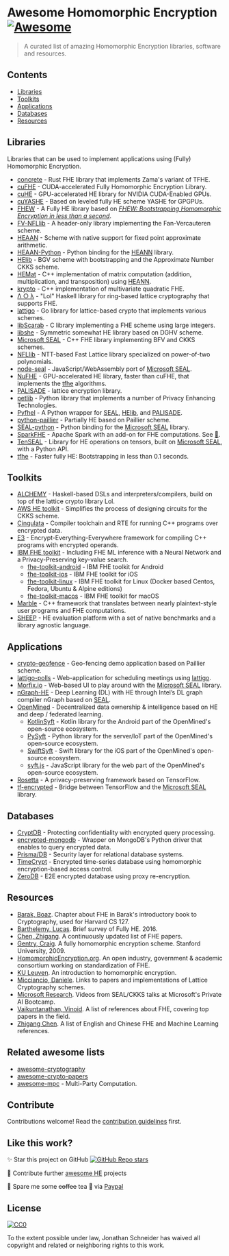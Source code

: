 # Awesome Homomorphic Encryption [![Awesome](https://awesome.re/badge.svg)](https://awesome.re)


> A curated list of amazing Homomorphic Encryption libraries, software and resources.


## Contents

- [Libraries](#libraries)
- [Toolkits](#toolkits)
- [Applications](#applications)
- [Databases](#databases)
- [Resources](#resources)


## Libraries

Libraries that can be used to implement applications using (Fully) Homomorphic Encryption.
- [concrete](https://github.com/zama-ai/concrete) - Rust FHE library that implements Zama's variant of TFHE.
- [cuFHE](https://github.com/vernamlab/cuFHE) - CUDA-accelerated Fully Homomorphic Encryption Library.
- [cuHE](https://github.com/vernamlab/cuHE) - GPU-accelerated HE library for NVIDIA CUDA-Enabled GPUs.
- [cuYASHE](https://github.com/cuyashe-library/cuyashe) - Based on leveled fully HE scheme YASHE for GPGPUs.
- [FHEW](https://github.com/lducas/FHEW) - A Fully HE library based on [_FHEW: Bootstrapping Homomorphic Encryption in less than a second_](https://eprint.iacr.org/2014/816).
- [FV-NFLlib](https://github.com/CryptoExperts/FV-NFLlib) - A header-only library implementing the Fan-Vercauteren scheme.
- <a name="HEAAN">[HEAAN](https://github.com/snucrypto/HEAAN) -  Scheme with native support for fixed point approximate arithmetic.
- [HEAAN-Python](https://github.com/Huelse/HEAAN-Python) - Python binding for the [HEANN](#HEAAN) library.
- <a name="HElib">[HElib](https://github.com/HomEnc/HElib) - BGV scheme with bootstrapping and the Approximate Number CKKS scheme.
- [HEMat](https://github.com/K-miran/HEMat) - C++ implementation of matrix computation (addition, multiplication, and transposition) using [HEANN](#HEAAN).
- [krypto](https://github.com/kryptnostic/krypto) - C++ implementation of multivariate quadratic FHE.
- [Λ ○ λ](https://github.com/cpeikert/Lol) - "Lol" Haskell library for ring-based lattice cryptography that supports FHE.
- <a name="lattigo">[lattigo](https://github.com/ldsec/lattigo) - Go library for lattice-based crypto that implements various schemes.
- [libScarab](https://github.com/hcrypt-project/libScarab) - C library implementing a FHE scheme using large integers.
- [libshe](https://github.com/bogdan-kulynych/libshe) - Symmetric somewhat HE library based on DGHV scheme.
- <a name="SEAL">[Microsoft SEAL](https://github.com/microsoft/SEAL) - C++ FHE library implementing BFV and CKKS schemes.</a>
- [NFLlib](https://github.com/quarkslab/NFLlib) - NTT-based Fast Lattice library specialized on power-of-two polynomials.
- [node-seal](https://github.com/morfix-io/node-seal) - JavaScript/WebAssembly port of [Microsoft SEAL](#SEAL).
- [NuFHE](https://github.com/nucypher/nufhe) - GPU-accelerated HE library, faster than cuFHE, that implements the [tfhe](#tfhe) algorithms.
- <a name="PALISADE">[PALISADE](https://palisade-crypto.org/software-library) - lattice encryption library.
- [petlib](https://github.com/gdanezis/petlib) - Python library that implements a number of Privacy Enhancing Technologies.
- [Pyfhel](https://github.com/ibarrond/Pyfhel) - A Python wrapper for [SEAL](#SEAL), [HElib](#HElib), and [PALISADE](#PALISADE).
- [python-paillier](https://github.com/data61/python-paillier) - Partially HE based on Paillier scheme.
- [SEAL-python](https://github.com/Huelse/SEAL-Python/) - Python binding for the [Microsoft SEAL](#SEAL) library.
- [SparkFHE](https://github.com/SpiRITlab/spark) - Apache Spark with an add-on for FHE computations. See [:page_facing_up:](https://homomorphicencryption.org/wp-content/uploads/2019/08/poster_5.pdf).
- [TenSEAL](https://github.com/OpenMined/TenSEAL) - Library for HE operations on tensors, built on [Microsoft SEAL](#SEAL), with a Python API.
- <a name="tfhe">[tfhe](https://github.com/tfhe/tfhe) - Faster fully HE: Bootstrapping in less than 0.1 seconds.</a>


## Toolkits

- [ALCHEMY](https://github.com/cpeikert/ALCHEMY) - Haskell-based DSLs and interpreters/compilers, build on top of the lattice crypto library Lol.
- [AWS HE toolkit](https://github.com/awslabs/homomorphic-implementors-toolkit) - Simplifies the process of designing circuits for the CKKS scheme.
- [Cingulata](https://github.com/CEA-LIST/Cingulata) - Compiler toolchain and RTE for running C++ programs over encrypted data.
- [E3](https://github.com/momalab/e3) - Encrypt-Everything-Everywhere framework for compiling C++ programs with encrypted operands.
- [IBM FHE toolkit](https://fhe-website.mybluemix.net) - Including FHE ML inference with a Neural Network and a Privacy-Preserving key-value search.
	- [fhe-toolkit-android](https://github.com/IBM/fhe-toolkit-android) - IBM FHE toolkit for Android
	- [fhe-toolkit-ios](https://github.com/IBM/fhe-toolkit-ios) - IBM FHE toolkit for iOS
	- [fhe-toolkit-linux](https://github.com/IBM/fhe-toolkit-linux) - IBM FHE toolkit for Linux (Docker based Centos, Fedora, Ubuntu & Alpine editions) 
	- [fhe-toolkit-macos](https://github.com/IBM/fhe-toolkit-macos) - IBM FHE toolkit for macOS
- [Marble](https://github.com/MarbleHE/Marble) - C++ framework that translates between nearly plaintext-style user programs and FHE computations.
- [SHEEP](https://github.com/alan-turing-institute/SHEEP) - HE evaluation platform with a set of native benchmarks and a library agnostic language.


## Applications

- [crypto-geofence](https://github.com/Georeactor/crypto-geofence) - Geo-fencing demo application based on Paillier scheme.
- [lattigo-polls](https://github.com/ldsec/lattigo-polls-demo) - Web-application for scheduling meetings using [lattigo](#lattigo).
- [Morfix.io](https://morfix.io/sandbox) - Web-based UI to play around with the [Microsoft SEAL](#SEAL) library.
- [nGraph-HE](https://github.com/IntelAI/he-transformer) - Deep Learning (DL) with HE through Intel’s DL graph compiler nGraph based on [SEAL](#SEAL).
- [OpenMined](https://github.com/OpenMined) - Decentralized data ownership & intelligence based on HE and deep / federated learning.
	- [KotlinSyft](https://github.com/OpenMined/KotlinSyft) - Kotlin library for the Android part of the OpenMined's open-source ecosystem.
	- [PySyft](https://github.com/OpenMined/PySyft) - Python library for the server/IoT part of the OpenMined's open-source ecosystem.
	- [SwiftSyft](https://github.com/OpenMined/SwiftSyft) - Swift library for the iOS part of the OpenMined's open-source ecosystem.
	- [syft.js](https://github.com/OpenMined/syft.js) - JavaScript library for the web part of the OpenMined's open-source ecosystem.
- [Rosetta](https://github.com/LatticeX-Foundation/Rosetta) - A privacy-preserving framework based on TensorFlow.
- [tf-encrypted](https://github.com/tf-encrypted/tf-encrypted) - Bridge between TensorFlow and the [Microsoft SEAL](#SEAL) library. 


## Databases

- [CryptDB](https://github.com/CryptDB/cryptdb) - Protecting confidentiality with encrypted query processing.
- [encrypted-mongodb](https://github.com/pdroalves/encrypted-mongodb) - Wrapper on MongoDB's Python driver that enables to query encrypted data.
- [Prisma/DB](https://github.com/PrismaDB/PrismaDB) - Security layer for relational database systems.
- [TimeCrypt](https://github.com/TimeCrypt/timecrypt) - Encrypted time-series database using homomorphic encryption-based access control.
- [ZeroDB](https://github.com/zerodb/zerodb) - E2E encrypted database using proxy re-encryption.


## Resources

- [Barak, Boaz](https://intensecrypto.org/public/lec_15_FHE.html). Chapter about FHE in Barak's introductory book to Cryptography, used for Harvard CS 127.
- [Barthelemy, Lucas](https://blog.quarkslab.com/a-brief-survey-of-fully-homomorphic-encryption-computing-on-encrypted-data.html). Brief survey of Fully HE. 2016.
- [Chen, Zhigang](https://zhigang-chen.github.io/A%20List%20of%20FHE%20Papers.html). A continuously updated list of FHE papers.
- [Gentry, Craig](https://crypto.stanford.edu/craig/craig-thesis.pdf). A fully homomorphic encryption scheme. Stanford University, 2009.
- [HomomorphicEncryption.org](https://homomorphicencryption.org). An open industry, government & academic consortium working on standardization of FHE.
- [KU Leuven](https://www.esat.kuleuven.be/cosic/tag/cosic-guide-to-crypto/). An introduction to homomorphic encryption.
- [Micciancio, Daniele](http://cseweb.ucsd.edu/~daniele/LatticeLinks/FHE.html). Links to papers and implementations of Lattice Cryptography schemes.
- [Microsoft Research](https://www.youtube.com/playlist?list=PLD7HFcN7LXRef-eTSGt_XOUJLZNoDINUn). Videos from SEAL/CKKS talks at Microsoft's Private AI Bootcamp.
- [Vaikuntanathan, Vinoid](https://people.csail.mit.edu/vinodv/FHE/FHE-refs.html). A list of references about FHE, covering top papers in the field.
- [Zhigang Chen](https://zhigang-chen.github.io/FHE%20Resources.html). A list of English and Chinese FHE and Machine Learning references.

## Related awesome lists

- [awesome-cryptography](https://github.com/sobolevn/awesome-cryptography)
- [awesome-crypto-papers](https://github.com/pFarb/awesome-crypto-papers)
- [awesome-mpc](https://github.com/rdragos/awesome-mpc) - Multi-Party Computation.


## Contribute

Contributions welcome! Read the [contribution guidelines](contributing.md) first.

## Like this work?

✨ Star this project on GitHub [![GitHub Repo stars](https://img.shields.io/github/stars/jonaschn/awesome-he?style=social)](https://github.com/jonaschn/awesome-he)

🚀 Contribute further [awesome HE](https://github.com/jonaschn/awesome-he/edit/master/README.md) projects

💸 Spare me some ~~coffee~~ tea 🍵 via [Paypal](https://www.paypal.me/JonathanSchneiderDE/3)


## License

[![CC0](http://mirrors.creativecommons.org/presskit/buttons/88x31/svg/cc-zero.svg)](http://creativecommons.org/publicdomain/zero/1.0)

To the extent possible under law, Jonathan Schneider has waived all copyright and
related or neighboring rights to this work.
